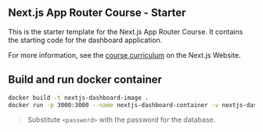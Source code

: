 ## Next.js App Router Course - Starter

This is the starter template for the Next.js App Router Course. It contains the starting code for the dashboard application.

For more information, see the [course curriculum](https://nextjs.org/learn) on the Next.js Website.

## Build and run docker container

```bash
docker build -t nextjs-dashboard-image .
docker run -p 3000:3000 --name nextjs-dashboard-container -v nextjs-dashboard-volume:/app nextjs-dashboard-image - e POSTGRES_URL="postgres://default:<password>@ep-bold-credit-a4s6qon8-pooler.us-east-1.aws.neon.tech:5432/verceldb?sslmode=require"
```

> Substitute `<password>` with the password for the database.
